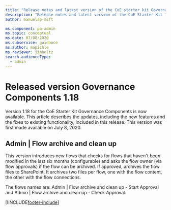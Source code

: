 ```yaml
---
title: "Release notes and latest version of the CoE starter kit Governance components 1.18 | MicrosoftDocs"
description: "Release notes and latest version of the CoE Starter Kit 1.18."
author: manuelap-msft

ms.component: pa-admin
ms.topic: conceptual
ms.date: 07/08/2020
ms.subservice: guidance
ms.author: mapichle
ms.reviewer: jimholtz
search.audienceType: 
  - admin
---
```


# Released version Governance Components 1.18

Version 1.18 for the CoE Starter Kit Governance Components is now available. This article describes the updates, including the new features and the fixes to existing functionality, included in this release. This version was first made available on July 8, 2020.

## Admin \| Flow archive and clean up

This version introduces new flows that checks for flows that haven't been modified in the last six months (configurable) and asks the flow owner (via flow approvals) if the flow can be archived. If approved, archives the flow files to SharePoint. It archives two files per flow, one with the flow content, the other with the flow connections.

The flows names are: Admin \| Flow archive and clean up - Start Approval and Admin \| Flow archive and clean up - Check Approval.


[!INCLUDE[footer-include](../../../includes/footer-banner.md)]
